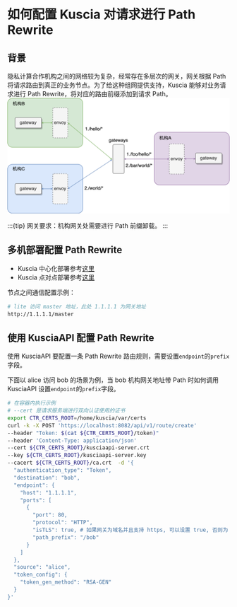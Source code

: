 # 如何配置 Kuscia 对请求进行 Path Rewrite

## 背景

隐私计算合作机构之间的网络较为复杂，经常存在多层次的网关，网关根据 Path 将请求路由到真正的业务节点。为了给这种组网提供支持，Kuscia 能够对业务请求进行 Path Rewrite，将对应的路由前缀添加到请求 Path。
![image.png](../imgs/gateway_path.png)

:::{tip}
网关要求：机构网关处需要进行 Path 前缀卸载。
:::

## 多机部署配置 Path Rewrite
- Kuscia 中心化部署参考[这里](../deployment/Docker_deployment_kuscia/deploy_master_lite_cn.md)
- Kuscia 点对点部署参考[这里](../deployment/Docker_deployment_kuscia/deploy_p2p_cn.md)

节点之间通信配置示例：
```bash
# lite 访问 master 地址，此处 1.1.1.1 为网关地址
http://1.1.1.1/master
```

## 使用 KusciaAPI 配置 Path Rewrite
使用 KusciaAPI 要配置一条 Path Rewrite 路由规则，需要设置`endpoint`的`prefix`字段。

下面以 alice 访问 bob 的场景为例，当 bob 机构网关地址带 Path 时如何调用 KusciaAPI 设置`endpoint`的`prefix`字段。
```bash
# 在容器内执行示例
# --cert 是请求服务端进行双向认证使用的证书
export CTR_CERTS_ROOT=/home/kuscia/var/certs
curl -k -X POST 'https://localhost:8082/api/v1/route/create'
--header "Token: $(cat ${CTR_CERTS_ROOT}/token)"
--header 'Content-Type: application/json'
--cert ${CTR_CERTS_ROOT}/kusciaapi-server.crt
--key ${CTR_CERTS_ROOT}/kusciaapi-server.key
--cacert ${CTR_CERTS_ROOT}/ca.crt  -d '{
  "authentication_type": "Token",
  "destination": "bob",
  "endpoint": {
    "host": "1.1.1.1",
    "ports": [
      {
        "port": 80,
        "protocol": "HTTP",
        "isTLS": true, # 如果网关为域名并且支持 https, 可以设置 true, 否则为 false
        "path_prefix": "/bob"
      }
    ]
  },
  "source": "alice",
  "token_config": {
    "token_gen_method": "RSA-GEN"
  }
}'
```
